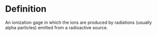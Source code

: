 # Definition

An ionization gage in which the ions are produced by radiations (usually
alpha particles) emitted from a radioactive source.
